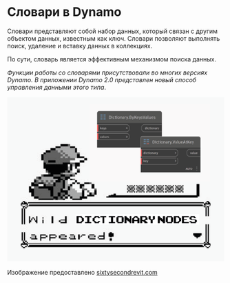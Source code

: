 # Словари в Dynamo

Словари представляют собой набор данных, который связан с другим объектом данных, известным как ключ. Словари позволяют выполнять поиск, удаление и вставку данных в коллекциях.

По сути, словарь является эффективным механизмом поиска данных.

_Функции работы со словарями присутствовали во многих версиях Dynamo. В приложении Dynamo 2.0 представлен новый способ управления данными этого типа_.

![](../images/5-5/wildDictionary.png)

Изображение предоставлено [sixtysecondrevit.com](http://sixtysecondrevit.com/2018-01-22-new-dictionary-nodes-in-dynamobim-daily-build/)
